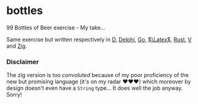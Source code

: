 # bottles
99 Bottles of Beer exercise - My take...

Same exercise but written respectively in [D](https://dlang.org/), [Delphi](https://www.embarcadero.com/products/delphi), [Go](https://go.dev/), [$\\Latex\$](https://www.latex-project.org), [Rust](https://www.rust-lang.org/), [V](https://vlang.io/) and [Zig](https://ziglang.org/).


### Disclaimer

The zig version is too  _convoluted_ because of my poor proficiency of the new but promising language (it's on my radar ❤️❤️❤️) which moreover by design doesn't even have a `String` type... It does well the job anyway. Sorry!
